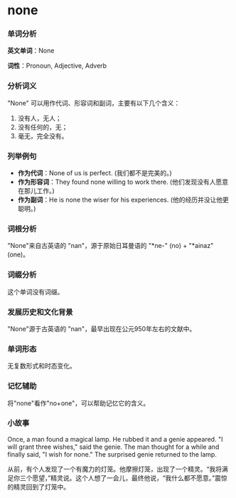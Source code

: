 # none

### 单词分析

  

**英文单词**：None

  

**词性**：Pronoun, Adjective, Adverb

  

### 分析词义

  

"None" 可以用作代词、形容词和副词，主要有以下几个含义：

  

1.  没有人，无人；
2.  没有任何的，无；
3.  毫无，完全没有。

  

### 列举例句

  

*   **作为代词**：None of us is perfect. (我们都不是完美的。)
*   **作为形容词**：They found none willing to work there. (他们发现没有人愿意在那儿工作。)
*   **作为副词**：He is none the wiser for his experiences. (他的经历并没让他更聪明。)

  

### 词根分析

  

"None"来自古英语的 "nan"，源于原始日耳曼语的 "\*ne-" (no) + "\*ainaz" (one)。

  

### 词缀分析

  

这个单词没有词缀。

  

### 发展历史和文化背景

  

"None"源于古英语的 "nan"，最早出现在公元950年左右的文献中。

  

### 单词形态

  

无复数形式和时态变化。

  

### 记忆辅助

  

将"none"看作"no+one"，可以帮助记忆它的含义。

  

### 小故事

  

Once, a man found a magical lamp. He rubbed it and a genie appeared. "I will grant three wishes," said the genie. The man thought for a while and finally said, "I wish for none." The surprised genie returned to the lamp.

  

从前，有个人发现了一个有魔力的灯笼。他摩擦灯笼，出现了一个精灵。“我将满足你三个愿望，”精灵说。这个人想了一会儿，最终他说，“我什么都不愿意。”震惊的精灵回到了灯笼中。
